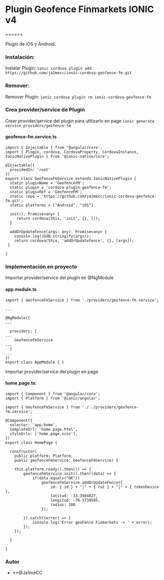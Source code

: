 # Plugin Geofence Finmarkets IONIC v4
======

Plugin de iOS y Android.

### Instalación:

Instalar Plugin: `ionic cordova plugin add https://github.com/ja1mecc/ionic-cordova-geofence-fm.git`

### Remover:

Remover Plugin: `ionic cordova plugin rm ionic-cordova-geofence-fm`

### Crea provider/service de Plugin

Crear provider/service del plugin para utilizarlo en page `ionic generate service providers/geofence-fm`

#### geofence-fm.service.ts
```
import { Injectable } from '@angular/core';
import { Plugin, cordova, CordovaProperty, CordovaInstance, IonicNativePlugin } from '@ionic-native/core';

@Injectable({
  providedIn: 'root'
})
export class GeofenceFmService extends IonicNativePlugin {
  static pluginName = 'GeofenceFM';
  static plugin = 'cordova-plugin-geofence-fm';
  static pluginRef = 'GeofenceFM';
  static repo = 'https://github.com/ja1mecc/ionic-cordova-geofence-fm.git';
  static platforms = ["Android", "iOS"]

  init(): Promise<any> { 
     return cordova(this, 'init', {}, []);
  }

  addOrUpdateFence(args: any): Promise<any> { 
    console.log(JSON.stringify(args));
    return cordova(this, 'addOrUpdateFence', {}, [args]);
 }
  
}
```


### Implementación en proyecto

Importar provider/service  del plugin en @NgModule

#### app.module.ts
```
import { GeofenceFmService } from './providers/geofence-fm.service';

...

@NgModule({
...

  providers: [
...
    GeofenceFmService
...
  ]
...
})
export class AppModule { }
```

Importar provider/service  del plugin en page

#### home.page.ts:

```
import { Component } from '@angular/core';
import { Platform } from '@ionic/angular';

import { GeofenceFmService } from './../providers/geofence-fm.service';

@Component({
  selector: 'app-home',
  templateUrl: 'home.page.html',
  styleUrls: ['home.page.scss'],
})
export class HomePage {

  constructor(
  	public platform: Platform, 
  	public geofenceFmService: GeofenceFmService) {

	this.platform.ready().then(() => {
		geofenceFmService.init().then((data) => {
			if(data.equals("OK"))
				geofenceFmService.addOrUpdateFence({
				    id: { id } + "|" + { rut } + "|" + { tokenDevice },
				    latitud: -33.3984827,
				    longitud: -70.5739585,
				    radius: 200
				});

		}).catch((error) => {
			console.log('Error geoFence Finmarkets -> ' + error);
		});
	});

  }

}

```


### Autor

* **@Ja1meCC 
